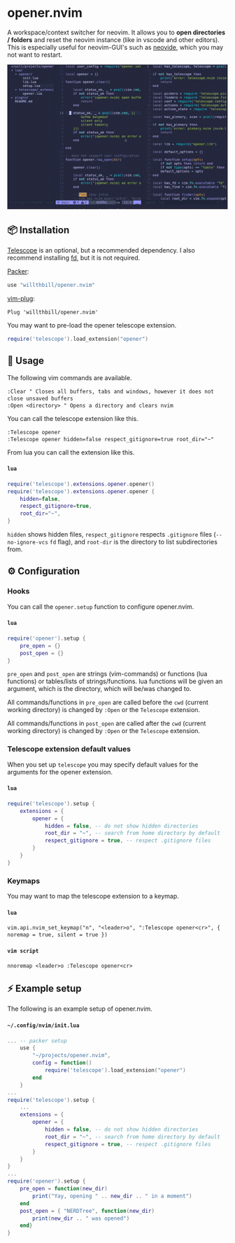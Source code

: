 # opener.nvim

A workspace/context switcher for neovim. It allows you to **open directories / folders** and reset the neovim instance (like in vscode and other editors). This is especially useful for neovim-GUI's such as [neovide](https://github.com/neovide/neovide), which you may not want to restart.

![Preview](opener-min.gif)

## 📦 Installation
[Telescope](https://github.com/nvim-telescope/telescope.nvim) is an optional, but a recommended dependency. I also recommend installing [fd](https://github.com/sharkdp/fd), but it is not required.

[Packer](https://github.com/wbthomason/packer.nvim):
```lua
use "willthbill/opener.nvim"
```

[vim-plug](https://github.com/junegunn/vim-plug):
```viml
Plug 'willthbill/opener.nvim'
```

 You may want to pre-load the opener telescope extension.
```lua
require('telescope').load_extension("opener")
```

## 🚀 Usage
The following vim commands are available.
```viml
:Clear " Closes all buffers, tabs and windows, however it does not close unsaved buffers
:Open <directory> " Opens a directory and clears nvim
```
You can call the telescope extension like this.
```viml
:Telescope opener
:Telescope opener hidden=false respect_gitignore=true root_dir="~"
```
From lua you can call the extension like this.
#### **`lua`**
```lua
require('telescope').extensions.opener.opener()
require('telescope').extensions.opener.opener {
    hidden=false,
    respect_gitignore=true,
    root_dir="~",
}
```
`hidden` shows hidden files, `respect_gitignore` respects `.gitignore` files (`--no-ignore-vcs` `fd` flag), and `root-dir` is the directory to list subdirectories from.

## ⚙️  Configuration
### Hooks
You can call the `opener.setup` function to configure opener.nvim.
#### **`lua`**
```lua
require('opener').setup {
    pre_open = {}
    post_open = {}
}
```
`pre_open` and `post_open` are strings (vim-commands) or functions (lua functions) or tables/lists of strings/functions. lua functions will be given an argument, which is the directory, which will be/was changed to.

All commands/functions in `pre_open` are called before the `cwd` (current working directory) is changed by `:Open` or the `Telescope` extension.

All commands/functions in `post_open` are called after the `cwd` (current working directory) is changed by `:Open` or the `Telescope` extension.

### Telescope extension default values
When you set up `telescope` you may specify default values for the arguments for the opener extension.
#### **`lua`**
```lua
require('telescope').setup {
    extensions = {
        opener = {
            hidden = false, -- do not show hidden directories
            root_dir = "~", -- search from home directory by default
            respect_gitignore = true, -- respect .gitignore files
        }
    }
}
```
### Keymaps
You may want to map the telescope extension to a keymap.
#### **`lua`**
```viml
vim.api.nvim_set_keymap("n", "<leader>o", ":Telescope opener<cr>", { noremap = true, silent = true })
```
#### **`vim script`**
```viml
nnoremap <leader>o :Telescope opener<cr>
```

## ⚡ Example setup
The following is an example setup of opener.nvim.
#### **`~/.config/nvim/init.lua`**
```lua
... -- packer setup
    use {
        "~/projects/opener.nvim",
        config = function()
            require('telescope').load_extension("opener")
        end
    }
...
require('telescope').setup {
    ...
    extensions = {
        opener = {
            hidden = false, -- do not show hidden directories
            root_dir = "~", -- search from home directory by default
            respect_gitignore = true, -- respect .gitignore files
        }
    }
}
...
require('opener').setup {
    pre_open = function(new_dir)
        print("Yay, opening " .. new_dir .. " in a moment")
    end
    post_open = { "NERDTree", function(new_dir)
        print(new_dir .. " was opened")
    end}
}
```
